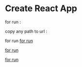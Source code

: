 # Create React App
for run : 

copy any path to url :


for run [for run](https://trying-vercel-anilikarikatti.vercel.app/) 



[for run](https://trying-vercel-rho.vercel.app/)


[for run](https://trying-vercel-git-main-anilikarikatti.vercel.app/)
